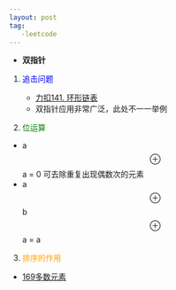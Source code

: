 ```yaml
---
layout: post
tag: 
   -leetcode
---
```

*  **双指针**

1. <font color = "blue">追击问题 </font>

   - [力扣141. 环形链表](https://leetcode-cn.com/problems/linked-list-cycle/)
   - 双指针应用非常广泛，此处不一一举例  
  
2. <font color = "green">位运算 </font>
  - a$$\oplus$$a = 0
  可去除重复出现偶数次的元素
  - a$$\oplus$$b$$\oplus$$a = a

3. <font color = "orange">排序的作用 </font>
  - [169多数元素](https://leetcode-cn.com/problems/majority-element/)
  




